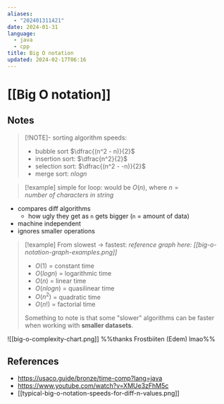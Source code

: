 ```yaml
---
aliases:
  - "202401311421"
date: 2024-01-31
language:
  - java
  - cpp
title: Big O notation
updated: 2024-02-17T06:16
---
```

# [[Big O notation]]
## Notes
> [!NOTE]- sorting algorithm speeds:
> - bubble sort $\dfrac{(n^2 - n)}{2}$
> - insertion sort: $\dfrac{n^2}{2}$
> - selection sort: $\dfrac{(n^2 - -n)}{2}$
> - merge sort: $nlogn$

> [!example]
> simple for loop: would be $O(n)$, where $n = number\ of\ characters\ in\ string$ 

- compares diff algorithms
	- how ugly they get as `n` gets bigger (`n` = amount of data)
- machine independent
- ignores smaller operations

> [!example] From slowest -> fastest:
> *reference graph here: [[big-o-notation-graph-examples.png]]*
> - $O(1)$ = constant time
> - $O(log n)$ = logarithmic time
> - $O(n)$ = linear time
> - $O(n log n)$ = quasilinear time
> - $O(n^2)$ = quadratic time
> - $O(n!)$ = factorial time
> 
> Something to note is that some "slower" algorithms can be faster when working with **smaller datasets**.
> 

![[big-o-complexity-chart.png]]
%%thanks Frostbiiten (Edem) lmao%%





## References
- https://usaco.guide/bronze/time-comp?lang=java
- https://www.youtube.com/watch?v=XMUe3zFhM5c
- [[typical-big-o-notation-speeds-for-diff-n-values.png]]